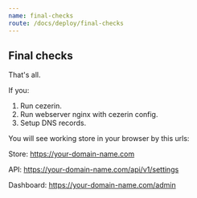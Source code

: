 ```yaml
---
name: final-checks
route: /docs/deploy/final-checks
---
```


## Final checks

That's all.

If you:

1. Run cezerin.
2. Run webserver nginx with cezerin config.
3. Setup DNS records.

You will see working store in your browser by this urls:

Store: https://your-domain-name.com

API: https://your-domain-name.com/api/v1/settings

Dashboard: https://your-domain-name.com/admin
